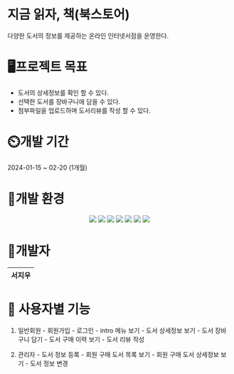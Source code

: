 지금 읽자, 책(북스토어)
===
다양한 도서의 정보를 제공하는 온라인 인터넷서점을 운영한다.

🖥️프로젝트 목표
===
- 도서의 상세정보를 확인 할 수 있다.
- 선택한 도서를 장바구니에 담을 수 있다.
- 첨부파일을 업로드하며 도서리뷰를 작성 할 수 있다.

⏲️개발 기간
===
2024-01-15 ~ 02-20 (1개월)

🧰개발 환경
===
<div align=center>
  <img src="https://img.shields.io/badge/-Python-3776AB?style=for-the-badge&logo=Python&logoColor=white"/>
  <img src="https://img.shields.io/badge/springboot-6DB33F?style=for-the-badge&logo=springboot&logoColor=white">
  <img src="https://img.shields.io/badge/mariaDB-003545?style=for-the-badge&logo=mariadb&logoColor=white">
  <img src="https://img.shields.io/badge/HTML5-E34F26?style=for-the-badge&logo=HTML5&logoColor=white">
  <img src="https://img.shields.io/badge/CSS3-1572B6?style=for-the-badge&logo=CSS3&logoColor=white">
  <img src="https://img.shields.io/badge/JavaScript-F7DF1E?style=for-the-badge&logo=JavaScript&logoColor=white">
  <img src="https://img.shields.io/badge/Chart.js-FF6384?style=for-the-badge&logo=chartdotjs&logoColor=white">
</div>

🙍개발자
===
|서지우|
|:---:|


🧮 사용자별 기능
===
  1. 일반회원 
    - 회원가입
    - 로그인
    - intro 메뉴 보기
    - 도서 상세정보 보기
    - 도서 장바구니 담기
    - 도서 구매 이력 보기
    - 도서 리뷰 작성   

  2. 관리자
    - 도서 정보 등록
    - 회원 구매 도서 목록 보기
    - 회원 구매 도서 상세정보 보기
    - 도서 정보 변경 

  
 
